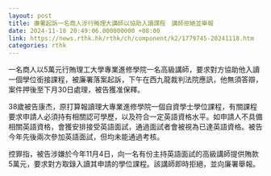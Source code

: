 ```yaml
---
layout: post
title: 廉署起訴一名商人涉行賄理大講師以協助入讀課程　講師拒絕並舉報
date: 2024-11-18 20:49:06.000000000 +08:00
link: https://news.rthk.hk/rthk/ch/component/k2/1779745-20241118.htm
categories: rthk
---
```


一名商人以5萬元行賄理工大學專業進修學院一名高級講師，要求對方協助他入讀一個學位銜接課程，被廉署落案起訴，下午在西九龍裁判法院應訊，他無須答辯，案件押後至下月30日處理，被告獲准保釋。

38歲被告康杰，原打算報讀理大專業進修學院一個自資學士學位課程，有關課程要求申請人必須持有相關認可學歷，以及符合一定英語資格水平。如申請人不具備相關英語資格，會獲安排接受英語面試，通過面試者會被視為已達英語資格。被告今年先後兩次參加英語面試，但均未能通過考核。

控罪指，被告涉嫌於今年11月4日，向一名有份主持英語面試的高級講師提供賄款5萬元，要求對方取錄入讀其申請的學位課程。該講師即時拒絕，並向廉署舉報。
